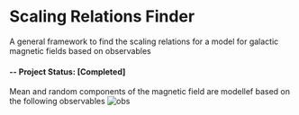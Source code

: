 # Scaling Relations Finder
A general framework to find the scaling relations for a model for galactic magnetic fields based on observables
#### -- Project Status: [Completed]
Mean and random components of the magnetic field are modellef based on the following observables
![obs](https://github.com/Rnazx/Scaling-Relations/assets/42196798/bb3e29fe-9bc9-4374-876b-fe5da0455514)
